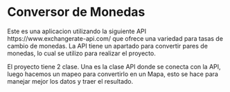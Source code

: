 <h1>Conversor de Monedas</h1>
Este es una aplicacion utilizando la siguiente API https://www.exchangerate-api.com/ que ofrece una variedad para tasas de cambio de 
monedas. La API tiene un apartado para convertir pares de monedas, lo cual se utilizo para realizar el proyecto.

El proyecto tiene 2 clase. Una es la clase API donde se conecta con la API, luego hacemos un mapeo para convertirlo en un Mapa, esto se hace
para manejar mejor los datos y traer el resultado.
